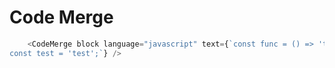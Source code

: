 # Code Merge

```javascript
    <CodeMerge block language="javascript" text={`const func = () => 'test';
const test = 'test';`} />
```
